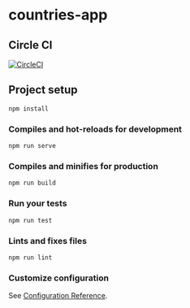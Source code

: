 # countries-app

## Circle CI
[![CircleCI](https://circleci.com/gh/Strapazzon/countries-app/tree/master.svg?style=svg)](https://circleci.com/gh/Strapazzon/countries-app/tree/master)

## Project setup
```
npm install
```

### Compiles and hot-reloads for development
```
npm run serve
```

### Compiles and minifies for production
```
npm run build
```

### Run your tests
```
npm run test
```

### Lints and fixes files
```
npm run lint
```

### Customize configuration
See [Configuration Reference](https://cli.vuejs.org/config/).
